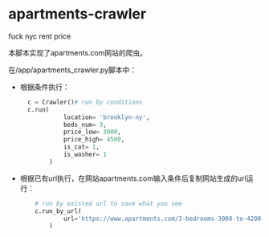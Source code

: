 # apartments-crawler
fuck nyc rent price

本脚本实现了apartments.com网站的爬虫。

在/app/apartments_crawler.py脚本中：

- 根据条件执行：
  ```python
    c = Crawler()# run by conditions
    c.run(
              location= 'brooklyn-ny', 
              beds_num= 3, 
              price_low= 3000, 
              price_high= 4500, 
              is_cat= 1, 
              is_washer= 1
          )
  ```
- 根据已有url执行，在网站apartments.com输入条件后复制网站生成的url运行：
  ```python
      # run by existed url to save what you see
      c.run_by_url(
              url='https://www.apartments.com/3-bedrooms-3000-to-4200-pet-friendly-cat/washer-dryer/?bb=3mm6-t99vHw98oooB'
          )
  ```
